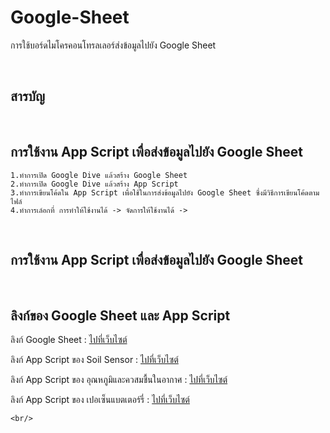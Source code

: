 # Google-Sheet
  การใช้บอร์ดไมโครคอนโทรลเลอร์ส่งข้อมูลไปยัง Google Sheet

  <br/>
  
  ## <a name="content"></a> สารบัญ

  <br/>

  ## <a name="google"></a> การใช้งาน App Script เพื่อส่งข้อมูลไปยัง Google Sheet
    1.ทำการเปิด Google Dive แล้วสร้าง Google Sheet
    2.ทำการเปิด Google Dive แล้วสร้าง App Script
    3.ทำการเขียนโค้ดใน App Script เพื่อใช้ในการส่งข้อมูลไปยัง Google Sheet ซึ่งมีวิธีการเขียนโค้ดตามไฟล์ 
    4.ทำการเล์อกที่ การทำให้ใช้งานได้ -> จัดการให้ใช้งานได้ ->

   <br/>

## <a name="google"></a> การใช้งาน App Script เพื่อส่งข้อมูลไปยัง Google Sheet

   <br/>
   
## <a name="Link"></a> ลิงก์ของ Google Sheet และ App Script
ลิงก์ Google Sheet : [ไปที่เว็บไซต์](https://docs.google.com/spreadsheets/d/1WmaNBVfGaR6_M2FEWlNePuxF7KyquoJBrCNNLKxdUzM/edit?gid=0#gid=0)

ลิงก์ App Script ของ Soil Sensor : [ไปที่เว็บไซต์](https://script.google.com/d/1Mdd5yoEIhzhPuhuZc5btQAsZM5MPQrRmxWRQVlMX3e0VDdiDSvA5cKQQ/edit?usp=drive_link)

ลิงก์ App Script ของ อุณหภูมิและควสมชื้นในอากาศ : [ไปที่เว็บไซต์](https://script.google.com/d/1Zrlc-ooEr6B-3yoyaWD6enGBAqd9MEnwu9rqNukZTTX2xZq-4uJAKik3/edit?usp=drive_link)

ลิงก์ App Script ของ เปอเซ็นแบตเตอร์รี่ : [ไปที่เว็บไซต์](https://script.google.com/d/1LMfAsO0ANZI3b9LDrvzPKpmksBPqMbsgNu1F_Pq4gQ-BhTwBVdiDTrZ1/edit?usp=drive_link)

    <br/>
